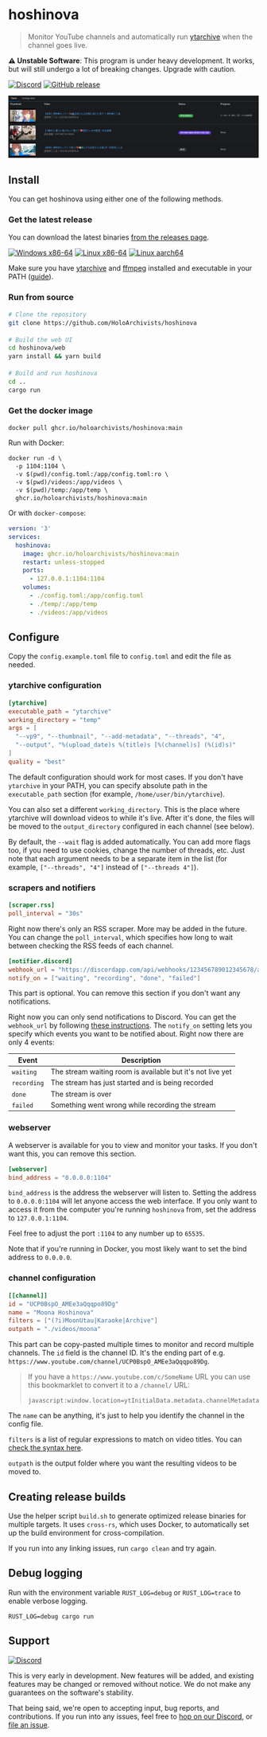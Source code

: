 # hoshinova

> Monitor YouTube channels and automatically run
> [ytarchive](https://github.com/Kethsar/ytarchive) when the channel goes live.

**⚠️ Unstable Software**: This program is under heavy development. It works, but
will still undergo a lot of breaking changes. Upgrade with caution.

[![Discord](https://img.shields.io/discord/955170284644733018?label=Discord&logo=discord&logoColor=%23fff&style=for-the-badge)](https://discord.gg/y53h4pHB3n)
[![GitHub release](https://img.shields.io/github/v/release/HoloArchivists/hoshinova?label=Download&style=for-the-badge)](https://github.com/HoloArchivists/hoshinova/releases)

![Screenshot of Web UI](.github/screenshot.png)

## Install

You can get hoshinova using either one of the following methods.

### Get the latest release

You can download the latest binaries
[from the releases page](https://github.com/HoloArchivists/hoshinova/releases).

[![Windows x86-64](https://img.shields.io/static/v1?label=Windows&message=x86-64&color=informational&logo=windows&style=for-the-badge&logoColor=white)](https://github.com/HoloArchivists/hoshinova/releases/latest/download/hoshinova-x86_64-pc-windows-gnu.exe)
[![Linux x86-64](https://img.shields.io/static/v1?label=Linux&message=x86-64&color=informational&logo=linux&style=for-the-badge&logoColor=white)](https://github.com/HoloArchivists/hoshinova/releases/latest/download/hoshinova-x86_64-unknown-linux-musl)
[![Linux aarch64](https://img.shields.io/static/v1?label=Linux&message=aarch64&color=informational&logo=linux&style=for-the-badge&logoColor=white)](https://github.com/HoloArchivists/hoshinova/releases/latest/download/hoshinova-aarch64-unknown-linux-musl)

Make sure you have [ytarchive](https://github.com/Kethsar/ytarchive) and
[ffmpeg](https://ffmpeg.org/) installed and executable in your PATH
([guide](https://github.com/HoloArchivists/hollow_memories)).

### Run from source

```bash
# Clone the repository
git clone https://github.com/HoloArchivists/hoshinova

# Build the web UI
cd hoshinova/web
yarn install && yarn build

# Build and run hoshinova
cd ..
cargo run
```

### Get the docker image

```
docker pull ghcr.io/holoarchivists/hoshinova:main
```

Run with Docker:

```
docker run -d \
  -p 1104:1104 \
  -v $(pwd)/config.toml:/app/config.toml:ro \
  -v $(pwd)/videos:/app/videos \
  -v $(pwd)/temp:/app/temp \
  ghcr.io/holoarchivists/hoshinova:main
```

Or with `docker-compose`:

```yaml
version: '3'
services:
  hoshinova:
    image: ghcr.io/holoarchivists/hoshinova:main
    restart: unless-stopped
    ports:
      - 127.0.0.1:1104:1104
    volumes:
      - ./config.toml:/app/config.toml
      - ./temp/:/app/temp
      - ./videos:/app/videos
```

## Configure

Copy the `config.example.toml` file to `config.toml` and edit the file as
needed.

### ytarchive configuration

```toml
[ytarchive]
executable_path = "ytarchive"
working_directory = "temp"
args = [
  "--vp9", "--thumbnail", "--add-metadata", "--threads", "4",
  "--output", "%(upload_date)s %(title)s [%(channel)s] (%(id)s)"
]
quality = "best"
```

The default configuration should work for most cases. If you don't have
`ytarchive` in your PATH, you can specify absolute path in the `executable_path`
section (for example, `/home/user/bin/ytarchive`).

You can also set a different `working_directory`. This is the place where
ytarchive will download videos to while it's live. After it's done, the files
will be moved to the `output_directory` configured in each channel (see below).

By default, the `--wait` flag is added automatically. You can add more flags
too, if you need to use cookies, change the number of threads, etc. Just note
that each argument needs to be a separate item in the list (for example,
`["--threads", "4"]` instead of `["--threads 4"]`).

### scrapers and notifiers

```toml
[scraper.rss]
poll_interval = "30s"
```

Right now there's only an RSS scraper. More may be added in the future. You can
change the `poll_interval`, which specifies how long to wait between checking
the RSS feeds of each channel.

```toml
[notifier.discord]
webhook_url = "https://discordapp.com/api/webhooks/123456789012345678/abcdefghijklmnopqrstuvwxyz"
notify_on = ["waiting", "recording", "done", "failed"]
```

This part is optional. You can remove this section if you don't want any
notifications.

Right now you can only send notifications to Discord. You can get the
`webhook_url` by following
[these instructions](https://support.discord.com/hc/en-us/articles/228383668-Intro-to-Webhooks).
The `notify_on` setting lets you specify which events you want to be notified
about. Right now there are only 4 events:

| Event       | Description                                                |
| ----------- | ---------------------------------------------------------- |
| `waiting`   | The stream waiting room is available but it's not live yet |
| `recording` | The stream has just started and is being recorded          |
| `done`      | The stream is over                                         |
| `failed`    | Something went wrong while recording the stream            |

### webserver

A webserver is available for you to view and monitor your tasks. If you don't
want this, you can remove this section.

```toml
[webserver]
bind_address = "0.0.0.0:1104"
```

`bind_address` is the address the webserver will listen to. Setting the address
to `0.0.0.0:1104` will let anyone access the web interface. If you only want to
access it from the computer you're running `hoshinova` from, set the address to
`127.0.0.1:1104`.

Feel free to adjust the port `:1104` to any number up to `65535`.

Note that if you're running in Docker, you most likely want to set the bind
address to `0.0.0.0`.

### channel configuration

```toml
[[channel]]
id = "UCP0BspO_AMEe3aQqqpo89Dg"
name = "Moona Hoshinova"
filters = ["(?i)MoonUtau|Karaoke|Archive"]
outpath = "./videos/moona"
```

This part can be copy-pasted multiple times to monitor and record multiple
channels. The `id` field is the channel ID. It's the ending part of e.g.
`https://www.youtube.com/channel/UCP0BspO_AMEe3aQqqpo89Dg`.

> If you have a `https://www.youtube.com/c/SomeName` URL you can use this
> bookmarklet to convert it to a `/channel/` URL:
>
> ```
> javascript:window.location=ytInitialData.metadata.channelMetadataRenderer.channelUrl
> ```

The `name` can be anything, it's just to help you identify the channel in the
config file.

`filters` is a list of regular expressions to match on video titles. You can
[check the syntax here](https://docs.rs/regex/latest/regex/#syntax).

`outpath` is the output folder where you want the resulting videos to be moved
to.

## Creating release builds

Use the helper script `build.sh` to generate optimized release binaries for
multiple targets. It uses `cross-rs`, which uses Docker, to automatically set up
the build environment for cross-compilation.

If you run into any linking issues, run `cargo clean` and try again.

## Debug logging

Run with the environment variable `RUST_LOG=debug` or `RUST_LOG=trace` to enable
verbose logging.

```
RUST_LOG=debug cargo run
```

## Support

[![Discord](https://img.shields.io/discord/955170284644733018?label=Discord&logo=discord&logoColor=%23fff&style=for-the-badge)](https://discord.gg/y53h4pHB3n)

This is very early in development. New features will be added, and existing
features may be changed or removed without notice. We do not make any guarantees
on the software's stability.

That being said, we're open to accepting input, bug reports, and contributions.
If you run into any issues, feel free to
[hop on our Discord](https://discord.gg/y53h4pHB3n), or
[file an issue](https://github.com/HoloArchivists/hoshinova/issues/new/choose).
